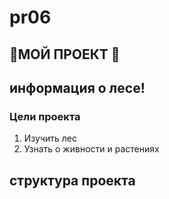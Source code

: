 # pr06
##   👋МОЙ ПРОЕКТ 👋

## информация о лесе!


### Цели проекта

1. Изучить лес
2. Узнать о живности и растениях


## структура проекта
